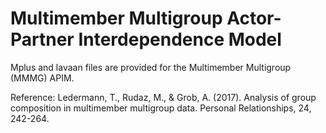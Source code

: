 # Multimember Multigroup Actor-Partner Interdependence Model

Mplus and lavaan files are provided for the Multimember Multigroup (MMMG) APIM.

Reference: Ledermann, T., Rudaz, M., & Grob, A. (2017). Analysis of group composition in multimember multigroup data. Personal Relationships, 24, 242-264.

